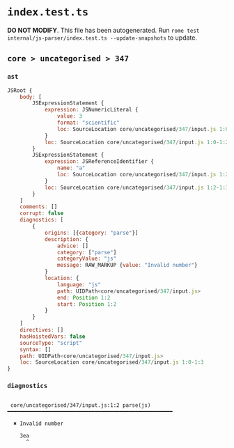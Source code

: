 # `index.test.ts`

**DO NOT MODIFY**. This file has been autogenerated. Run `rome test internal/js-parser/index.test.ts --update-snapshots` to update.

## `core > uncategorised > 347`

### `ast`

```javascript
JSRoot {
	body: [
		JSExpressionStatement {
			expression: JSNumericLiteral {
				value: 3
				format: "scientific"
				loc: SourceLocation core/uncategorised/347/input.js 1:0-1:2
			}
			loc: SourceLocation core/uncategorised/347/input.js 1:0-1:2
		}
		JSExpressionStatement {
			expression: JSReferenceIdentifier {
				name: "a"
				loc: SourceLocation core/uncategorised/347/input.js 1:2-1:3 (a)
			}
			loc: SourceLocation core/uncategorised/347/input.js 1:2-1:3
		}
	]
	comments: []
	corrupt: false
	diagnostics: [
		{
			origins: [{category: "parse"}]
			description: {
				advice: []
				category: ["parse"]
				categoryValue: "js"
				message: RAW_MARKUP {value: "Invalid number"}
			}
			location: {
				language: "js"
				path: UIDPath<core/uncategorised/347/input.js>
				end: Position 1:2
				start: Position 1:2
			}
		}
	]
	directives: []
	hasHoistedVars: false
	sourceType: "script"
	syntax: []
	path: UIDPath<core/uncategorised/347/input.js>
	loc: SourceLocation core/uncategorised/347/input.js 1:0-1:3
}
```

### `diagnostics`

```

 core/uncategorised/347/input.js:1:2 parse(js) ━━━━━━━━━━━━━━━━━━━━━━━━━━━━━━━━━━━━━━━━━━━━━━━━━━━━━

  ✖ Invalid number

    3ea
      ^


```
